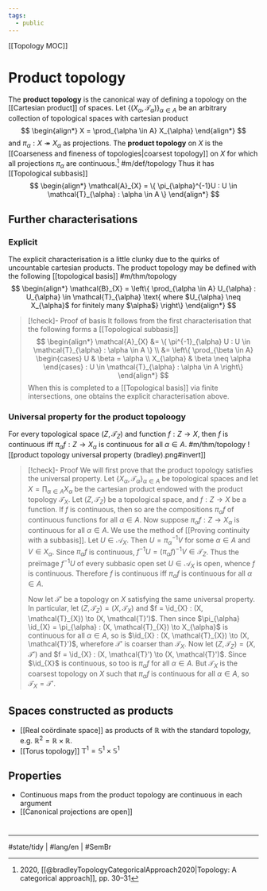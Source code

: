 ```yaml
---
tags:
  - public
---
```

[[Topology MOC]]
# Product topology

The **product topology** is the canonical way of defining a topology on the [[Cartesian product]] of spaces.
Let $\{ (X_{\alpha}, \mathcal{T}_{\alpha}) \}_{\alpha \in A}$ be an arbitrary collection of topological spaces with cartesian product
$$
\begin{align*}
X = \prod_{\alpha \in A} X_{\alpha}
\end{align*}
$$
and $\pi_{\alpha} : X \twoheadrightarrow X_{\alpha}$ as projections.
The **product topology** on $X$ is the [[Coarseness and fineness of topologies|coarsest topology]] on $X$ for which all projections $\pi_{\alpha}$ are continuous.[^br] #m/def/topology 
Thus it has [[Topological subbasis]]
$$
\begin{align*}
\mathcal{A}_{X} = \{ \pi_{\alpha}^{-1}U : U \in \mathcal{T}_{\alpha} : \alpha \in A \}
\end{align*}
$$

[^br]: 2020, [[@bradleyTopologyCategoricalApproach2020|Topology: A categorical approach]], pp. 30–31

## Further characterisations

### Explicit

The explicit characterisation is a little clunky due to the quirks of uncountable cartesian products.
The product topology may be defined with the following [[topological basis]] #m/thm/topology 
$$
\begin{align*}
\mathcal{B}_{X} = \left\{  \prod_{\alpha \in A} U_{\alpha} : U_{\alpha} \in \mathcal{T}_{\alpha} \text{ where $U_{\alpha} \neq X_{\alpha}$ for finitely many $\alpha$}  \right\}
\end{align*}
$$

> [!check]- Proof of basis
> It follows from the first characterisation that the following forms a [[Topological subbasis]]
> $$
> \begin{align*}
> \mathcal{A}_{X} &= \{ \pi^{-1}_{\alpha} U : U \in \mathcal{T}_{\alpha} : \alpha \in A \} \\
> &= \left\{ \prod_{\beta \in A} \begin{cases}
> U & \beta = \alpha \\
> X_{\alpha} & \beta \neq \alpha
> \end{cases} : U \in \mathcal{T}_{\alpha} : \alpha \in A \right\}
> \end{align*}
> $$
> When this is completed to a [[Topological basis]] via finite intersections,
> one obtains the explicit characterisation above.
> <span class="QED"/>

### Universal property for the product topoloogy

For every topological space $(Z, \mathcal{T}_{Z})$ and function $f : Z \to X$,
then $f$ is continuous iff $\pi_{\alpha} f : Z \to X_{\alpha}$ is continuous for all $\alpha \in A$. #m/thm/topology 
![[product topology universal property (bradley).png#invert]]

> [!check]- Proof
> We will first prove that the product topology satisfies the universal property.
> Let $\{ X_{\alpha}, \mathcal{T}_{\alpha} \}_{\alpha \in A}$ be topological spaces
> and let $X = \prod_{\alpha \in A} X_{\alpha}$ be the cartesian product endowed with the product topology $\mathcal{T}_{X}$.
> Let $(Z, \mathcal{T}_{Z})$ be a topological space, and $f : Z \to X$ be a function.
> If $f$ is continuous, then so are the compositions $\pi_{\alpha}f$ of continuous functions for all $\alpha \in A$.
> Now suppose $\pi_{\alpha} f : Z \to X_{\alpha}$ is continuous for all $\alpha \in A$.
> We use the method of [[Proving continuity with a subbasis]].
> Let $U \in \mathcal{A}_{X}$.
> Then $U = \pi^{-1}_{\alpha}V$ for some $\alpha \in A$ and $V \in X_{\alpha}$.
> Since $\pi_{\alpha} f$ is continuous,
> $f^{-1}U = (\pi_{\alpha}f)^{-1}V \in \mathcal{T}_{Z}$.
> Thus the preïmage $f^{-1}U$ of every subbasic open set $U \in \mathcal{A}_{X}$ is open,
> whence $f$ is continuous.
> Therefore $f$ is continuous iff $\pi_{\alpha}f$ is continuous for all $\alpha \in A$.
> 
> Now let $\mathcal{T'}$ be a topology on $X$ satisfying the same universal property.
> In particular, let $(Z, \mathcal{T}_{Z}) = (X, \mathcal{T}_{X})$ and $f = \id_{X} : (X, \mathcal{T}_{X}) \to (X, \mathcal{T}')$.
> Then since $\pi_{\alpha} \id_{X} = \pi_{\alpha} : (X, \mathcal{T}_{X}) \to X_{\alpha}$ is continuous for all $\alpha \in A$, so is $\id_{X} : (X, \mathcal{T}_{X}) \to (X, \mathcal{T}')$,
> wherefore $\mathcal{T}'$ is coarser than $\mathcal{T}_{X}$.
> Now let $(Z, \mathcal{T}_{Z})=(X, \mathcal{T}')$ and $f = \id_{X} : (X, \mathcal{T}') \to (X, \mathcal{T}')$.
> Since $\id_{X}$ is continuous, so too is $\pi_{\alpha}f$ for all $\alpha \in A$.
> But $\mathcal{T}_{X}$ is the coarsest topology on $X$ such that $\pi_{\alpha}f$ is continuous for all $\alpha \in A$,
> so $\mathcal{T}_{X} = \mathcal{T}'$.
> <span class="QED"/>

## Spaces constructed as products

- [[Real coördinate space]] as products of $\mathbb{R}$ with the standard topology, e.g. $\mathbb{R}^2 = \mathbb{R} \times \mathbb{R}$.
- [[Torus topology]] $\mathbb{T}^1 = \mathbb{S}^1 \times \mathbb{S}^1$

## Properties

- Continuous maps from the product topology are continuous in each argument
- [[Canonical projections are open]]

#
---
#state/tidy | #lang/en | #SemBr
